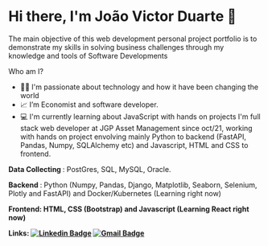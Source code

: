 <h1> Hi there, I'm João Victor Duarte 👋 </h1>
<em>  </em>

The main objective of this web development personal project portfolio is to demonstrate my skills in solving business challenges through my knowledge and tools of Software Developments

Who am I?
- 👨‍💻 I'm passionate about technology and how it have been changing the world
- 📈 I’m Economist and software developer.
- 💻 I'm currently learning about JavaScript with hands on projects
I'm full stack web developer at JGP Asset Management since oct/21, working with hands on project envolving mainly Python to backend (FastAPI, Pandas, Numpy, SQLAlchemy etc) and Javascript, HTML and CSS to frontend. 

 <strong> Data Collecting </strong>: 
     PostGres, SQL, MySQL, Oracle.
  
  <strong> Backend </strong>: Python (Numpy, Pandas, Django, Matplotlib, Seaborn, Selenium, Plotly and FastAPI) and Docker/Kubernetes (Learning right now)
    
  <strong> Frontend: HTML, CSS (Bootstrap) and Javascript (Learning React right now)
 
     
     
   <strong> Links:
<a href="https://www.linkedin.com/in/joão-victor-duarte//" rel="nofollow noreferrer noopener" target="_blank"><img src="https://user-content.gitlab-static.net/02ceec3caed6c21941c4f98cf95e20fd01dbcc19/68747470733a2f2f696d672e736869656c64732e696f2f62616467652f2d4c696e6b6564496e2d626c75653f7374796c653d666c6174266c6f676f3d4c696e6b6564496e266c6f676f436f6c6f723d7768697465" alt="Linkedin Badge" data-canonical-src="https://img.shields.io/badge/-LinkedIn-blue?style=flat&amp;logo=LinkedIn&amp;logoColor=white" class="js-lazy-loaded qa-js-lazy-loaded" loading="lazy"></a>
<a href="mailto:victorduarte.ufrj@gmail.com"><img src="https://user-content.gitlab-static.net/5231c3d4f8d0cd911abde446a8f0193669905e42/68747470733a2f2f696d672e736869656c64732e696f2f62616467652f2d476d61696c2d6331343433383f7374796c653d666c61742d737175617265266c6f676f3d476d61696c266c6f676f436f6c6f723d7768697465266c696e6b3d6d61696c746f3a6d65696761726f6d6c6f70657340676d61696c2e636f6d" alt="Gmail Badge" data-canonical-src="https://img.shields.io/badge/-Gmail-c14438?style=flat-square&amp;logo=Gmail&amp;logoColor=white&amp;link=mailto:meigaromlopes@gmail.com" class="js-lazy-loaded qa-js-lazy-loaded" loading="lazy"></a>
     

<!---
joaovictordesouzaduarte/joaovictordesouzaduarte is a ✨ special ✨ repository because its `README.md` (this file) appears on your GitHub profile.
You can click the Preview link to take a look at your changes.
--->
